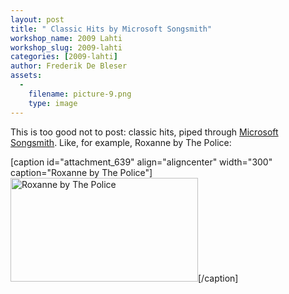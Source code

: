 ```yaml
---
layout: post
title: " Classic Hits by Microsoft Songsmith"
workshop_name: 2009 Lahti
workshop_slug: 2009-lahti
categories: [2009-lahti]
author: Frederik De Bleser
assets:
  -
    filename: picture-9.png
    type: image
---
```

This is too good not to post: classic hits, piped through <a href="http://www.youtube.com/watch?v=3oGFogwcx-E">Microsoft Songsmith</a>. Like, for example, Roxanne by The Police:

[caption id="attachment_639" align="aligncenter" width="300" caption="Roxanne by The Police"]<a href="http://www.youtube.com/watch?v=ypycpKQxXR0"><img class="size-medium wp-image-639" title="roxanne" src="http://workshops.nodebox.net/2009/wp-content/uploads/picture-9-300x166.png" alt="Roxanne by The Police" width="300" height="166" /></a>[/caption]
